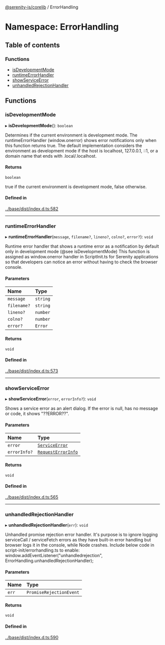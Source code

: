 [@serenity-is/corelib](../README.md) / ErrorHandling

# Namespace: ErrorHandling

## Table of contents

### Functions

- [isDevelopmentMode](ErrorHandling.md#isdevelopmentmode)
- [runtimeErrorHandler](ErrorHandling.md#runtimeerrorhandler)
- [showServiceError](ErrorHandling.md#showserviceerror)
- [unhandledRejectionHandler](ErrorHandling.md#unhandledrejectionhandler)

## Functions

### isDevelopmentMode

▸ **isDevelopmentMode**(): `boolean`

Determines if the current environment is development mode.
The runtimeErrorHandler (window.onerror) shows error notifications only
when this function returns true. The default implementation considers
the environment as development mode if the host is localhost, 127.0.0.1, ::1,
or a domain name that ends with .local/.localhost.

#### Returns

`boolean`

true if the current environment is development mode, false otherwise.

#### Defined in

[../base/dist/index.d.ts:582](https://github.com/serenity-is/serenity/blob/master/packages/base/dist/index.d.ts#L582)

___

### runtimeErrorHandler

▸ **runtimeErrorHandler**(`message`, `filename?`, `lineno?`, `colno?`, `error?`): `void`

Runtime error handler that shows a runtime error as a notification
by default only in development mode (@see isDevelopmentMode)
This function is assigned as window.onerror handler in
ScriptInit.ts for Serenity applications so that developers
can notice an error without having to check the browser console.

#### Parameters

| Name | Type |
| :------ | :------ |
| `message` | `string` |
| `filename?` | `string` |
| `lineno?` | `number` |
| `colno?` | `number` |
| `error?` | `Error` |

#### Returns

`void`

#### Defined in

[../base/dist/index.d.ts:573](https://github.com/serenity-is/serenity/blob/master/packages/base/dist/index.d.ts#L573)

___

### showServiceError

▸ **showServiceError**(`error`, `errorInfo?`): `void`

Shows a service error as an alert dialog. If the error
is null, has no message or code, it shows "??ERROR??".

#### Parameters

| Name | Type |
| :------ | :------ |
| `error` | [`ServiceError`](../interfaces/ServiceError.md) |
| `errorInfo?` | [`RequestErrorInfo`](../interfaces/RequestErrorInfo.md) |

#### Returns

`void`

#### Defined in

[../base/dist/index.d.ts:565](https://github.com/serenity-is/serenity/blob/master/packages/base/dist/index.d.ts#L565)

___

### unhandledRejectionHandler

▸ **unhandledRejectionHandler**(`err`): `void`

Unhandled promise rejection error handler. It's purpose is to
ignore logging serviceCall / serviceFetch errors as they have built-in
error handling but browser logs it in the console, while Node crashes.
Include below code in script-init/errorhandling.ts to enable:
window.addEventListener("unhandledrejection", ErrorHandling.unhandledRejectionHandler);

#### Parameters

| Name | Type |
| :------ | :------ |
| `err` | `PromiseRejectionEvent` |

#### Returns

`void`

#### Defined in

[../base/dist/index.d.ts:590](https://github.com/serenity-is/serenity/blob/master/packages/base/dist/index.d.ts#L590)
